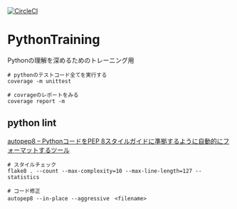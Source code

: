 [![CircleCI](https://circleci.com/gh/a1008u/PythonTraining/tree/master.svg?style=svg)](https://circleci.com/gh/a1008u/PythonTraining/tree/master)

# PythonTraining
Pythonの理解を深めるためのトレーニング用


```
# pythonのテストコード全てを実行する
coverage -m unittest

# covrageのレポートをみる
coverage report -m
```


## python lint
[autopep8 – PythonコードをPEP 8スタイルガイドに準拠するように自動的にフォーマットするツール](https://githubja.com/hhatto/autopep8)

```
# スタイルチェック
flake8 . --count --max-complexity=10 --max-line-length=127 --statistics

# コード修正
autopep8 --in-place --aggressive　<filename>
```

